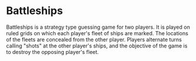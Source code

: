 # Battleships

Battleships is a strategy type guessing game for two players. It is played on ruled grids on which each player's fleet of ships are marked. The locations of the fleets are concealed from the other player. Players alternate turns calling "shots" at the other player's ships, and the objective of the game is to destroy the opposing player's fleet.